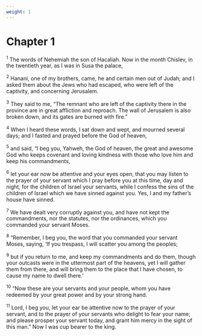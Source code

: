 ```yaml
---
weight: 1
---
```


# Chapter 1

<sup>1</sup> The words of Nehemiah the son of Hacaliah. Now in the month Chislev, in the twentieth year, as I was in Susa the palace, 

<sup>2</sup> Hanani, one of my brothers, came, he and certain men out of Judah; and I asked them about the Jews who had escaped, who were left of the captivity, and concerning Jerusalem. 

<sup>3</sup> They said to me, “The remnant who are left of the captivity there in the province are in great affliction and reproach. The wall of Jerusalem is also broken down, and its gates are burned with fire.” 

<sup>4</sup> When I heard these words, I sat down and wept, and mourned several days; and I fasted and prayed before the God of heaven, 

<sup>5</sup> and said, “I beg you, Yahweh, the God of heaven, the great and awesome God who keeps covenant and loving kindness with those who love him and keep his commandments, 

<sup>6</sup> let your ear now be attentive and your eyes open, that you may listen to the prayer of your servant which I pray before you at this time, day and night, for the children of Israel your servants, while I confess the sins of the children of Israel which we have sinned against you. Yes, I and my father’s house have sinned. 

<sup>7</sup> We have dealt very corruptly against you, and have not kept the commandments, nor the statutes, nor the ordinances, which you commanded your servant Moses. 

<sup>8</sup> “Remember, I beg you, the word that you commanded your servant Moses, saying, ‘If you trespass, I will scatter you among the peoples; 

<sup>9</sup> but if you return to me, and keep my commandments and do them, though your outcasts were in the uttermost part of the heavens, yet I will gather them from there, and will bring them to the place that I have chosen, to cause my name to dwell there.’ 

<sup>10</sup> “Now these are your servants and your people, whom you have redeemed by your great power and by your strong hand. 

<sup>11</sup> Lord, I beg you, let your ear be attentive now to the prayer of your servant, and to the prayer of your servants who delight to fear your name; and please prosper your servant today, and grant him mercy in the sight of this man.” Now I was cup bearer to the king. 


